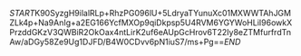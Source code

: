 $START$K90SyzgH9ilalRLp+RhzPG096lU+5LdryaTYunuXc01MXWWTAhJGMZLk4p+Na9AnIg+a2EG166YcfMXOp9qiDkpsp5U4RVM6YGYWoHLiI96owkXPrzddGKzV3QWBiR2OkOax4ntLirK2uf6eAUpGcHrov6T22Iy8eZTMfurfrdTnAw/aDGy58Ze9Ug1DJFD/B4W0CDvv6pN1iuS7/ms+Pg==$END$